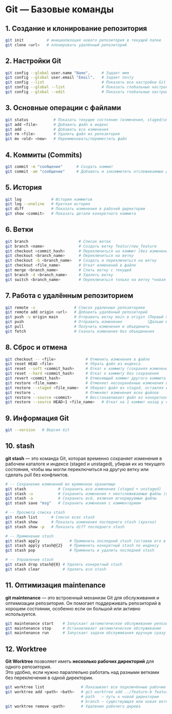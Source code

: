 # Git — Базовые команды

## 1. Создание и клонирование репозитория

```bash
git init          # инициализация нового репозитория в текущей папке
git clone <url>   # клонировать удалённый репозиторий
```

## 2. Настройки Git

```bash
git config --global user.name "Name".     # Задает имя
git config --global user.email "Email".   # Задает почту
git config --list                         # Показать все настройки Git
git config --global --list                # Показать глобальные настройки Git
git config --global --edit                # Показать глобальные настройки Git через vim
```

## 3. Основные операции с файлами

```bash
git status           # Показать текущее состояние (изменения, staged/untracked)
git add <file>       # Добавить файл в индекс
git add .            # Добавить все изменения
git rm <file>        # Удалить файл из репозитория
git mv <old> <new>   # Переименовать/переместить файл
```

## 4. Коммиты (Commits)

```bash
git commit -m "сообщение"      # Создать коммит
git commit -am "сообщение"     # Добавить и закоммитить отслеживаемые файлы
```

## 5. История

```bash
git log             # История коммитов
git log --oneline   # Краткая история
git diff            # Показать изменения в рабочей директории
git show <commit>   # Показать детали конкретного коммита
```

## 6. Ветки

```bash
git branch                      # Список веток
git branch <name>               # Создать ветку featur/new_feature
git checkout <commit_hash>      # Переключиться на коммит (без изменения истории ветки)
git checkout <branch_name>      # Переключиться на ветку
git checkout -b <branch_name>   # Создать и переключиться на ветку
git checkout <file_name>        # Откат изменений в файле
git merge <branch_name>         # Слить ветку с текущей
git branch -d <branch_name>     # Удалить ветку
git switch <branch_name>        # Переключиться только на ветку *новая команда
```

## 7. Работа с удалённым репозиторием

```bash
git remote -v                 # Список удаленных репозиториев
git remote add origin <url>   # Добавить удалённый репозиторий
git push -u origin main       # Отправить ветку main в origin (Первый пуш)
git push                      # Отправить изменения           (Дальше можно так)
git pull                      # Получить изменения и объединить
git fetch                     # Скачать изменения без объединения

```

## 8. Сброс и отмена

```bash
git checkout -- <file>             # Отменить изменения в файле
git reset HEAD <file>              # Убрать файл из индекса
git reset --soft <commit_hash>     # Откат к коммиту (сохраняя изменения)
git reset --hard <commit_hash>     # Откат к коммиту без сохранения
git revert <commit_hash>           # Отменяющий коммит другого коммита
git restore <file_name>            # Отменяет несохранённые изменения в файле, откатывает на момент последнего коммита
git restore --staged <file_name>   # Убирает файл из staged, оставляя изменения
git restore .                      # Отменяет изменения всех файлов
git restore --source <commit>      # Восстанавливает файл из конкретного коммита
git restore --source HEAD~1 <file_name>   # Откат на 1 коммит назад у конкретного файла
```

## 9. Информация Git

```bash
git --version   # Версия Git
```

## 10. stash

**git stash** — это команда Git, которая временно сохраняет изменения в рабочем каталоге и индексе (staged и unstaged), убирая их из текущего состояния, чтобы мы могли переключиться на другую ветку или сделать pull без конфликтов.

```bash
# -- Сохранение изменений во временное хранилище
git stash              # Сохранить все изменения (staged + unstaged)
git stash -u           # Сохранить изменения + неотслеживаемые файлы (untracked)
git stash -a           # Сохранить всё, включая игнорируемые файлы
git stash save "msg"   # Сохранить изменения с комментарием

# -- Просмотр списка stash
git stash list      # Список всех stash
git stash show      # Показать изменения последнего stash (кратко)
git stash show -p   # Показать diff последнего stash

# -- Применение stash
git stash apply             # Применить последний stash (оставив его в списке)
git stash apply stash@{2}   # Применить конкретный stash по индексу
git stash pop               # Применить и удалить последний stash

# -- Управление stash
git stash drop stash@{0} # Удалить конкретный stash
git stash clear          # Удалить все stash
```

## 11. Оптимизация maintenance

**git maintenance** — это встроенный механизм Git для обслуживания и оптимизации репозитория. Он помогает поддерживать репозиторий в хорошем состоянии, особенно если он большой или активно используется.

```bash
git maintenance start    # Запускает автоматическое обслуживание репозитория в фоне
git maintenance stop     # Останавливает автоматическое обслуживание
git maintenance run      # Запускает задачи обслуживания вручную сразу
```

## 12. Worktree

**Git Worktree** позволяет иметь **несколько рабочих директорий** для одного репозитория.  
Это удобно, если нужно параллельно работать над разными ветками без переключения в одной директории.

```bash
git worktree list                # Показывает все подключённые рабочие директории
git worktree add <path> <bath>   # git worktree add ../feature-b feature-b
                                 # path   — путь к новой директории
                                 # branch — существующая или новая ветка
git worktree remove <path>       # Удаление рабочего дерева
```

